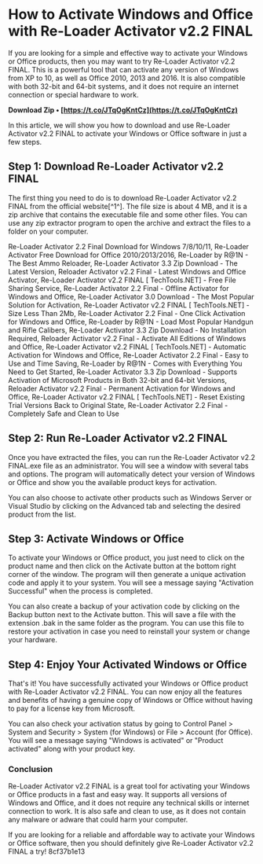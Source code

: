 # How to Activate Windows and Office with Re-Loader Activator v2.2 FINAL
 
If you are looking for a simple and effective way to activate your Windows or Office products, then you may want to try Re-Loader Activator v2.2 FINAL. This is a powerful tool that can activate any version of Windows from XP to 10, as well as Office 2010, 2013 and 2016. It is also compatible with both 32-bit and 64-bit systems, and it does not require an internet connection or special hardware to work.
 
**Download Zip • [https://t.co/JTqOgKntCz](https://t.co/JTqOgKntCz)**


 
In this article, we will show you how to download and use Re-Loader Activator v2.2 FINAL to activate your Windows or Office software in just a few steps.
 
## Step 1: Download Re-Loader Activator v2.2 FINAL
 
The first thing you need to do is to download Re-Loader Activator v2.2 FINAL from the official website[^1^]. The file size is about 4 MB, and it is a zip archive that contains the executable file and some other files. You can use any zip extractor program to open the archive and extract the files to a folder on your computer.
 
Re-Loader Activator 2.2 Final Download for Windows 7/8/10/11,  Re-Loader Activator Free Download for Office 2010/2013/2016,  Re-Loader by R@1N - The Best Ammo Reloader,  Re-Loader Activator 3.3 Zip Download - The Latest Version,  Reloader Activator v2.2 Final - Latest Windows and Office Activator,  Re-Loader Activator v2.2 FINAL [ TechTools.NET] - Free File Sharing Service,  Re-Loader Activator 2.2 Final - Offline Activator for Windows and Office,  Re-Loader Activator 3.0 Download - The Most Popular Solution for Activation,  Re-Loader Activator v2.2 FINAL [ TechTools.NET] - Size Less Than 2Mb,  Re-Loader Activator 2.2 Final - One Click Activation for Windows and Office,  Re-Loader by R@1N - Load Most Popular Handgun and Rifle Calibers,  Re-Loader Activator 3.3 Zip Download - No Installation Required,  Reloader Activator v2.2 Final - Activate All Editions of Windows and Office,  Re-Loader Activator v2.2 FINAL [ TechTools.NET] - Automatic Activation for Windows and Office,  Re-Loader Activator 2.2 Final - Easy to Use and Time Saving,  Re-Loader by R@1N - Comes with Everything You Need to Get Started,  Re-Loader Activator 3.3 Zip Download - Supports Activation of Microsoft Products in Both 32-bit and 64-bit Versions,  Reloader Activator v2.2 Final - Permanent Activation for Windows and Office,  Re-Loader Activator v2.2 FINAL [ TechTools.NET] - Reset Existing Trial Versions Back to Original State,  Re-Loader Activator 2.2 Final - Completely Safe and Clean to Use
 
## Step 2: Run Re-Loader Activator v2.2 FINAL
 
Once you have extracted the files, you can run the Re-Loader Activator v2.2 FINAL.exe file as an administrator. You will see a window with several tabs and options. The program will automatically detect your version of Windows or Office and show you the available product keys for activation.
 
You can also choose to activate other products such as Windows Server or Visual Studio by clicking on the Advanced tab and selecting the desired product from the list.
 
## Step 3: Activate Windows or Office
 
To activate your Windows or Office product, you just need to click on the product name and then click on the Activate button at the bottom right corner of the window. The program will then generate a unique activation code and apply it to your system. You will see a message saying "Activation Successful" when the process is completed.
 
You can also create a backup of your activation code by clicking on the Backup button next to the Activate button. This will save a file with the extension .bak in the same folder as the program. You can use this file to restore your activation in case you need to reinstall your system or change your hardware.
 
## Step 4: Enjoy Your Activated Windows or Office
 
That's it! You have successfully activated your Windows or Office product with Re-Loader Activator v2.2 FINAL. You can now enjoy all the features and benefits of having a genuine copy of Windows or Office without having to pay for a license key from Microsoft.
 
You can also check your activation status by going to Control Panel > System and Security > System (for Windows) or File > Account (for Office). You will see a message saying "Windows is activated" or "Product activated" along with your product key.
 
### Conclusion
 
Re-Loader Activator v2.2 FINAL is a great tool for activating your Windows or Office products in a fast and easy way. It supports all versions of Windows and Office, and it does not require any technical skills or internet connection to work. It is also safe and clean to use, as it does not contain any malware or adware that could harm your computer.
 
If you are looking for a reliable and affordable way to activate your Windows or Office software, then you should definitely give Re-Loader Activator v2.2 FINAL a try!
 8cf37b1e13
 
